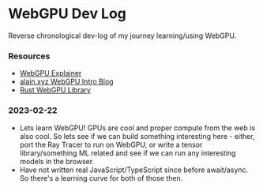 # WebGPU Dev Log

Reverse chronological dev-log of my journey learning/using WebGPU.

### Resources

* [WebGPU Explainer](https://gpuweb.github.io/gpuweb/explainer/)
* [alain.xyz WebGPU Intro Blog](https://alain.xyz/blog/raw-webgpu)
* [Rust WebGPU Library](https://github.com/gfx-rs/wgpu)

### 2023-02-22

* Lets learn WebGPU! GPUs are cool and proper compute from the web is also cool. So lets see if we can build something interesting here - either, port the Ray Tracer to run on WebGPU, or write a tensor library/something ML related and see if we can run any interesting models in the browser.
* Have not written real JavaScript/TypeScript since before await/async. So there's a learning curve for both of those then.
